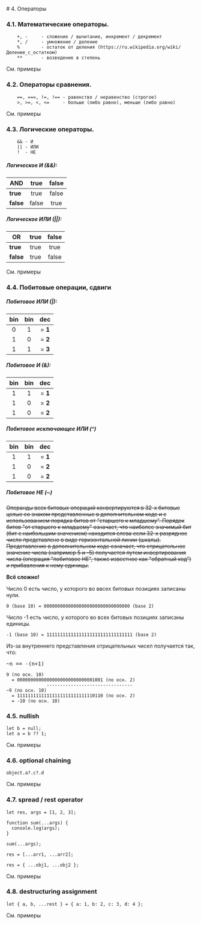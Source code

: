 # 4. Операторы

### 4.1. Математические операторы.
```
    +, -     - сложение / вычитание, инкремент / декремент
    *, /     - умножение / деление
    %        - остаток от деления (https://ru.wikipedia.org/wiki/Деление_с_остатком)
    **       - возведение в степень
```

См. примеры

### 4.2. Операторы сравнения.

```
    ==, ===, !=, !== - равенство / неравенство (строгое)
    >, >=, <, <=     - больше (либо равно), меньше (либо равно)
```

См. примеры

### 4.3. Логические операторы.

```
    && - И
    || - ИЛИ
    !  - НЕ
```

##### Логическое И (&&):

| AND       | true    | false |
|-----------|:-------:|:-----:|
| **true**  | true    | false |
| **false** | false   | true  |


##### Логическое ИЛИ (||):

| OR        | true    | false |
|-----------|:-------:|:-----:|
| **true**  | true    | true  |
| **false** | true    | false |

См. примеры

### 4.4. Побитовые операции, сдвиги

##### Побитовое ИЛИ (|):

|    bin  |   bin |  dec   |
|:-------:|:-----:|:------:|
| 0       | 1     |= **1** |
| 1       | 0     |= **2** |
| 1       | 1     |= **3** |

##### Побитовое И (&):

|    bin  |   bin |  dec   |
|:-------:|:-----:|:------:|
| 1       | 1     |= **1** |
| 1       | 0     |= **2** |
| 1       | 0     |= **2** |

##### Побитовое исключающее ИЛИ	(^)

|    bin  |   bin |  dec   |
|:-------:|:-----:|:------:|
| 1       | 1     |= **1** |
| 1       | 0     |= **2** |
| 1       | 0     |= **2** |

##### Побитовое НЕ (~)

~~Операнды всех битовых операций конвертируются в 32-х битовые целые со знаком представленные 
в дополнительном коде и с использованием порядка битов от "старшего к младшему". 
Порядок битов "от старшего к младшему" означает, что наиболее значимый бит 
(бит с наибольшим значением) находится слева если 32-х разрядное число представлено в виде 
горизонтальной линии (шкалы). Представление в дополнительном коде означает, что отрицательное 
значение числа (например 5 и -5) получается путем инвертирования числа 
(операция "побитовое НЕ", также известное как "обратный код") и прибавления к нему единицы.~~

**Всё сложно!**

Число 0 есть число, у которого во ввсех битовых позициях записаны нули.
```
0 (base 10) = 00000000000000000000000000000000 (base 2)
```
Число -1 есть число, у которого во всех битовых позициях записаны единицы. 
```
-1 (base 10) = 11111111111111111111111111111111 (base 2)
```

Из-за внутреннего представления отрицательных чисел получается так, что:
<pre>~n == -(n+1)</pre>

```
9 (по осн. 10)
  = 00000000000000000000000000001001 (по осн. 2)
               --------------------------------
~9 (по осн. 10)
  = 11111111111111111111111111110110 (по осн. 2)
  = -10 (по осн. 10)
```

### 4.5. nullish

```
let b = null;
let a = b ?? 1;
```
См. примеры

### 4.6. optional chaining

```
object.a?.c?.d
```

См. примеры

### 4.7. spread / rest operator

```
let res, args = [1, 2, 3];

function sum(...args) {
  console.log(args);
}

sum(...args);

res = [...arr1, ...arr2];

res = { ...obj1, ...obj2 };
```

См. примеры

### 4.8. destructuring assignment

```
let { a, b, ...rest } = { a: 1, b: 2, c: 3, d: 4 };
```

См. примеры